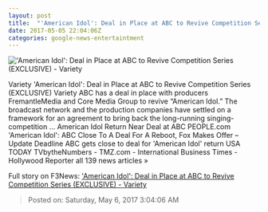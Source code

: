 ```yaml
---
layout: post
title:  "'American Idol': Deal in Place at ABC to Revive Competition Series (EXCLUSIVE) - Variety"
date: 2017-05-05 22:04:06Z
categories: google-news-entertaintment
---
```


!['American Idol': Deal in Place at ABC to Revive Competition Series (EXCLUSIVE) - Variety](http://pmcvariety.files.wordpress.com/2016/04/reuters234.jpg?w=1000&h=750&crop=1)

Variety 'American Idol': Deal in Place at ABC to Revive Competition Series (EXCLUSIVE) Variety ABC has a deal in place with producers FremantleMedia and Core Media Group to revive “American Idol.” The broadcast network and the production companies have settled on a framework for an agreement to bring back the long-running singing-competition ... American Idol Return Near Deal at ABC PEOPLE.com 'American Idol': ABC Close To A Deal For A Reboot, Fox Makes Offer – Update Deadline ABC gets close to deal for 'American Idol' return USA TODAY TVbytheNumbers - TMZ.com - International Business Times - Hollywood Reporter all 139 news articles »


Full story on F3News: ['American Idol': Deal in Place at ABC to Revive Competition Series (EXCLUSIVE) - Variety](http://www.f3nws.com/n/tJkWXG)

> Posted on: Saturday, May 6, 2017 3:04:06 AM
